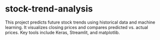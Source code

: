 # stock-trend-analysis
This project predicts future stock trends using historical data and machine learning. It visualizes closing prices and compares predicted vs. actual prices. Key tools include Keras, Streamlit, and matplotlib.
